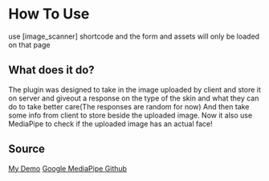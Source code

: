 # How To Use
  use [image_scanner] shortcode and the form and assets will only be loaded on that page
## What does it do?
The plugin was designed to take in the image uploaded by client and store it on server and giveout a response on the type of the skin and what they can do to take better care(The responses are random for now)
And then take some info from client to store beside the uploaded image.
Now it also use MediaPipe to check if the uploaded image has an actual face!

## Source
[My Demo](https://wordpress-xzq7tow-s.liara.run/image-scanner/)
[Google MediaPipe Github](https://github.com/google-ai-edge/mediapipe)